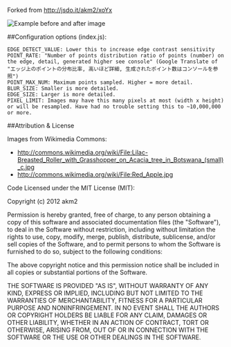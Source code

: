 Forked from http://jsdo.it/akm2/xoYx

![Example before and after image](https://github.com/timbennett/delaunay/blob/master/sample.jpg "Before and after Delaunay triangulation")

##Configuration options (index.js): 

    EDGE_DETECT_VALUE: Lower this to increase edge contrast sensitivity
    POINT_RATE: "Number of points distribution ratio of points (number) on the edge, detail, generated higher see console" (Google Translate of "エッジ上のポイントの分布比率, 高いほど詳細, 生成されたポイント数はコンソールを参照")
    POINT_MAX_NUM: Maximum points sampled. Higher = more detail.
    BLUR_SIZE: Smaller is more detailed.
    EDGE_SIZE: Larger is more detailed.
    PIXEL_LIMIT: Images may have this many pixels at most (width x height) or will be resampled. Have had no trouble setting this to ~10,000,000 or more.

##Attribution & License

Images from Wikimedia Commons:

* http://commons.wikimedia.org/wiki/File:Lilac-Breasted_Roller_with_Grasshopper_on_Acacia_tree_in_Botswana_(small)_c.jpg
* http://commons.wikimedia.org/wiki/File:Red_Apple.jpg

Code Licensed under the MIT License (MIT):

Copyright (c) 2012 akm2

Permission is hereby granted, free of charge, to any person obtaining a copy
of this software and associated documentation files (the "Software"), to deal
in the Software without restriction, including without limitation the rights
to use, copy, modify, merge, publish, distribute, sublicense, and/or sell
copies of the Software, and to permit persons to whom the Software is
furnished to do so, subject to the following conditions:

The above copyright notice and this permission notice shall be included in
all copies or substantial portions of the Software.

THE SOFTWARE IS PROVIDED "AS IS", WITHOUT WARRANTY OF ANY KIND, EXPRESS OR
IMPLIED, INCLUDING BUT NOT LIMITED TO THE WARRANTIES OF MERCHANTABILITY,
FITNESS FOR A PARTICULAR PURPOSE AND NONINFRINGEMENT. IN NO EVENT SHALL THE
AUTHORS OR COPYRIGHT HOLDERS BE LIABLE FOR ANY CLAIM, DAMAGES OR OTHER
LIABILITY, WHETHER IN AN ACTION OF CONTRACT, TORT OR OTHERWISE, ARISING FROM,
OUT OF OR IN CONNECTION WITH THE SOFTWARE OR THE USE OR OTHER DEALINGS IN
THE SOFTWARE.